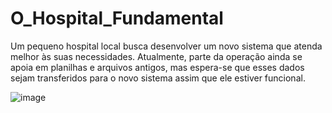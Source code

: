 # O_Hospital_Fundamental
Um pequeno hospital local busca desenvolver um novo sistema que atenda melhor às suas necessidades. Atualmente, parte da operação ainda se apoia em planilhas e arquivos antigos, mas espera-se que esses dados sejam transferidos para o novo sistema assim que ele estiver funcional.

![image](https://github.com/vanessamaiz/O_Hospital_Fundamental/assets/142240200/cc13e674-eba7-469c-a95c-4e6f173611f2)
